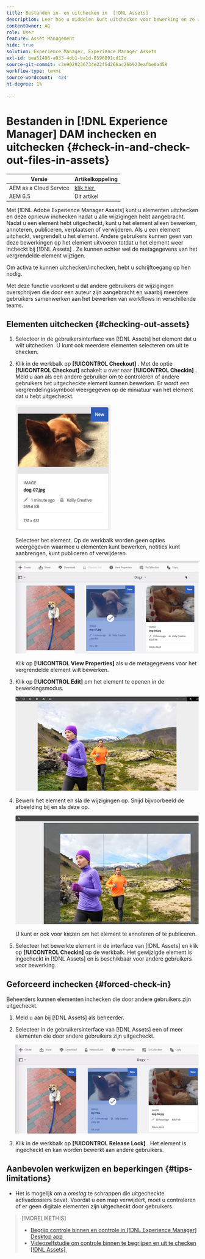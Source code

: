 ```yaml
---
title: Bestanden in- en uitchecken in  [!DNL Assets]
description: Leer hoe u middelen kunt uitchecken voor bewerking en ze weer kunt inchecken nadat de wijzigingen zijn voltooid.
contentOwner: AG
role: User
feature: Asset Management
hide: true
solution: Experience Manager, Experience Manager Assets
exl-id: bea51406-a033-4db1-ba1d-8596891cd12d
source-git-commit: c3e9029236734e22f5d266ac26b923eafbe0a459
workflow-type: tm+mt
source-wordcount: '424'
ht-degree: 1%

---
```


# Bestanden in [!DNL Experience Manager] DAM inchecken en uitchecken {#check-in-and-check-out-files-in-assets}

| Versie | Artikelkoppeling |
| -------- | ---------------------------- |
| AEM as a Cloud Service | [&#x200B; klik hier &#x200B;](https://experienceleague.adobe.com/docs/experience-manager-cloud-service/content/assets/manage/check-out-and-submit-assets.html?lang=nl-NL) |
| AEM 6.5 | Dit artikel |

Met [!DNL Adobe Experience Manager Assets] kunt u elementen uitchecken en deze opnieuw inchecken nadat u alle wijzigingen hebt aangebracht. Nadat u een element hebt uitgecheckt, kunt u het element alleen bewerken, annoteren, publiceren, verplaatsen of verwijderen. Als u een element uitcheckt, vergrendelt u het element. Andere gebruikers kunnen geen van deze bewerkingen op het element uitvoeren totdat u het element weer incheckt bij [!DNL Assets] . Ze kunnen echter wel de metagegevens van het vergrendelde element wijzigen.

Om activa te kunnen uitchecken/inchecken, hebt u schrijftoegang op hen nodig.

Met deze functie voorkomt u dat andere gebruikers de wijzigingen overschrijven die door een auteur zijn aangebracht en waarbij meerdere gebruikers samenwerken aan het bewerken van workflows in verschillende teams.

## Elementen uitchecken {#checking-out-assets}

1. Selecteer in de gebruikersinterface van [!DNL Assets] het element dat u wilt uitchecken. U kunt ook meerdere elementen selecteren om uit te checken.
1. Klik in de werkbalk op **[!UICONTROL Checkout]** . Met de optie **[!UICONTROL Checkout]** schakelt u over naar **[!UICONTROL Checkin]** .
Meld u aan als een andere gebruiker om te controleren of andere gebruikers het uitgecheckte element kunnen bewerken. Er wordt een vergrendelingssymbool weergegeven op de miniatuur van het element dat u hebt uitgecheckt.

   ![&#x200B; chlimage_1-471 &#x200B;](assets/chlimage_1-471.png)

   Selecteer het element. Op de werkbalk worden geen opties weergegeven waarmee u elementen kunt bewerken, notities kunt aanbrengen, kunt publiceren of verwijderen.

   ![&#x200B; chlimage_1-472 &#x200B;](assets/chlimage_1-472.png)

   Klik op **[!UICONTROL View Properties]** als u de metagegevens voor het vergrendelde element wilt bewerken.

1. Klik op **[!UICONTROL Edit]** om het element te openen in de bewerkingsmodus.

   ![&#x200B; chlimage_1-473 &#x200B;](assets/chlimage_1-473.png)

1. Bewerk het element en sla de wijzigingen op. Snijd bijvoorbeeld de afbeelding bij en sla deze op.

   ![&#x200B; chlimage_1-474 &#x200B;](assets/chlimage_1-474.png)

   U kunt er ook voor kiezen om het element te annoteren of te publiceren.

1. Selecteer het bewerkte element in de interface van [!DNL Assets] en klik op **[!UICONTROL Checkin]** op de werkbalk. Het gewijzigde element is ingecheckt in [!DNL Assets] en is beschikbaar voor andere gebruikers voor bewerking.

## Geforceerd inchecken {#forced-check-in}

Beheerders kunnen elementen inchecken die door andere gebruikers zijn uitgecheckt.

1. Meld u aan bij [!DNL Assets] als beheerder.
1. Selecteer in de gebruikersinterface van [!DNL Assets] een of meer elementen die door andere gebruikers zijn uitgecheckt.

   ![&#x200B; chlimage_1-476 &#x200B;](assets/chlimage_1-476.png)

1. Klik in de werkbalk op **[!UICONTROL Release Lock]** . Het element is ingecheckt en kan worden bewerkt aan andere gebruikers.

## Aanbevolen werkwijzen en beperkingen {#tips-limitations}

* Het is mogelijk om a *omslag* te schrappen die uitgecheckte activadossiers bevat. Voordat u een map verwijdert, moet u controleren of er geen digitale elementen zijn uitgecheckt door gebruikers.

>[!MORELIKETHIS]
>
>* [&#x200B; Begrijp controle binnen en controle in  [!DNL Experience Manager]  Desktop app &#x200B;](https://experienceleague.adobe.com/docs/experience-manager-desktop-app/using/using.html?lang=nl-NL#how-app-works2)
>* [&#x200B; Videozelfstudie om controle binnen te begrijpen en uit te checken  [!DNL Assets] &#x200B;](https://experienceleague.adobe.com/docs/experience-manager-learn/assets/collaboration/check-in-and-check-out.html?lang=nl-NL)
